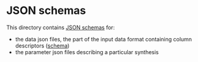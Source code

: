# JSON schemas

This directory contains [JSON schemas](https://json-schema.org/) for:
 - the data json files, the part of the input data format containing
   column descriptors ([schema](doc/schema/data.schema.json))
 - the parameter json files describing a particular synthesis
